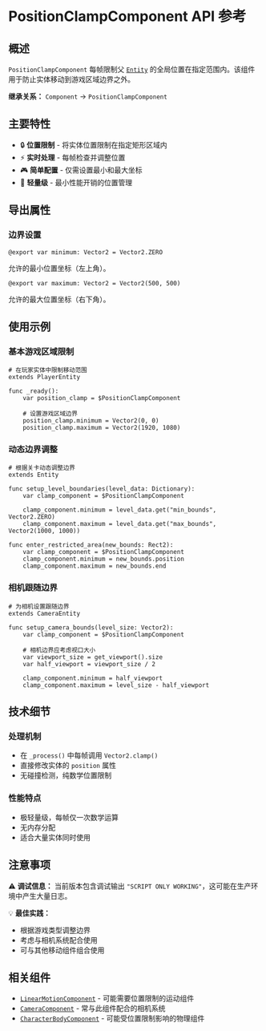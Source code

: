 # PositionClampComponent API 参考

## 概述

`PositionClampComponent` 每帧限制父 [`Entity`](../Entity.md) 的全局位置在指定范围内。该组件用于防止实体移动到游戏区域边界之外。

**继承关系：**
`Component` → `PositionClampComponent`

## 主要特性

- 🔒 **位置限制** - 将实体位置限制在指定矩形区域内
- ⚡ **实时处理** - 每帧检查并调整位置
- 🎮 **简单配置** - 仅需设置最小和最大坐标
- 🎯 **轻量级** - 最小性能开销的位置管理

## 导出属性

### 边界设置
```gdscript
@export var minimum: Vector2 = Vector2.ZERO
```
允许的最小位置坐标（左上角）。

```gdscript
@export var maximum: Vector2 = Vector2(500, 500)
```
允许的最大位置坐标（右下角）。

## 使用示例

### 基本游戏区域限制
```gdscript
# 在玩家实体中限制移动范围
extends PlayerEntity

func _ready():
    var position_clamp = $PositionClampComponent
    
    # 设置游戏区域边界
    position_clamp.minimum = Vector2(0, 0)
    position_clamp.maximum = Vector2(1920, 1080)
```

### 动态边界调整
```gdscript
# 根据关卡动态调整边界
extends Entity

func setup_level_boundaries(level_data: Dictionary):
    var clamp_component = $PositionClampComponent
    
    clamp_component.minimum = level_data.get("min_bounds", Vector2.ZERO)
    clamp_component.maximum = level_data.get("max_bounds", Vector2(1000, 1000))

func enter_restricted_area(new_bounds: Rect2):
    var clamp_component = $PositionClampComponent
    clamp_component.minimum = new_bounds.position
    clamp_component.maximum = new_bounds.end
```

### 相机跟随边界
```gdscript
# 为相机设置跟随边界
extends CameraEntity

func setup_camera_bounds(level_size: Vector2):
    var clamp_component = $PositionClampComponent
    
    # 相机边界应考虑视口大小
    var viewport_size = get_viewport().size
    var half_viewport = viewport_size / 2
    
    clamp_component.minimum = half_viewport
    clamp_component.maximum = level_size - half_viewport
```

## 技术细节

### 处理机制
- 在 `_process()` 中每帧调用 `Vector2.clamp()`
- 直接修改实体的 `position` 属性
- 无碰撞检测，纯数学位置限制

### 性能特点
- 极轻量级，每帧仅一次数学运算
- 无内存分配
- 适合大量实体同时使用

## 注意事项

⚠️ **调试信息：** 当前版本包含调试输出 `"SCRIPT ONLY WORKING"`，这可能在生产环境中产生大量日志。

💡 **最佳实践：**
- 根据游戏类型调整边界
- 考虑与相机系统配合使用
- 可与其他移动组件组合使用

## 相关组件

- [`LinearMotionComponent`](LinearMotionComponent.md) - 可能需要位置限制的运动组件
- [`CameraComponent`](./CameraComponent.md) - 常与此组件配合的相机系统
- [`CharacterBodyComponent`](./CharacterBodyComponent.md) - 可能受位置限制影响的物理组件 